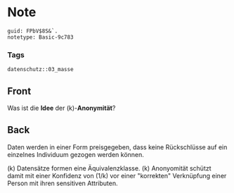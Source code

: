 # Note
```
guid: FPbV$8S&`.
notetype: Basic-9c783
```

### Tags
```
datenschutz::03_masse
```

## Front
Was ist die <b>Idee</b> der \(k\)-<b>Anonymität</b>?

## Back
Daten werden in einer Form preisgegeben, dass keine Rückschlüsse auf ein einzelnes Individuum gezogen werden können.

\(k\) Datensätze formen eine Äquivalenzklasse. \(k\) Anonyomität schützt damit mit einer Konfidenz von \(1/k\) vor einer "korrekten" Verknüpfung einer Person mit ihren sensitiven Attributen.
